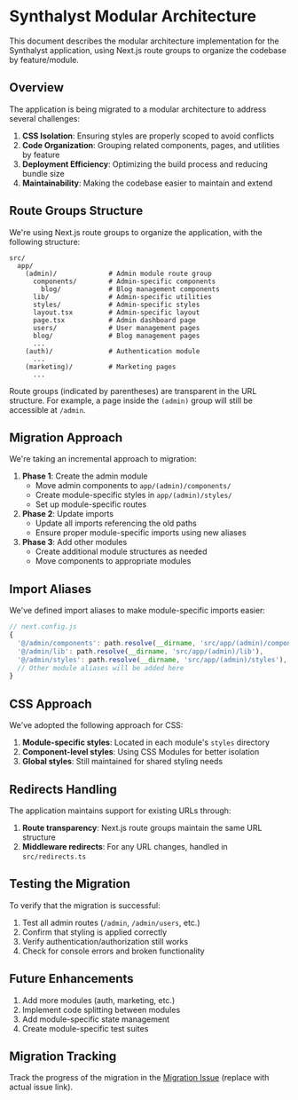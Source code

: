 # Synthalyst Modular Architecture

This document describes the modular architecture implementation for the Synthalyst application, using Next.js route groups to organize the codebase by feature/module.

## Overview

The application is being migrated to a modular architecture to address several challenges:

1. **CSS Isolation**: Ensuring styles are properly scoped to avoid conflicts
2. **Code Organization**: Grouping related components, pages, and utilities by feature
3. **Deployment Efficiency**: Optimizing the build process and reducing bundle size
4. **Maintainability**: Making the codebase easier to maintain and extend

## Route Groups Structure

We're using Next.js route groups to organize the application, with the following structure:

```
src/
  app/
    (admin)/             # Admin module route group
      components/        # Admin-specific components
        blog/            # Blog management components
      lib/               # Admin-specific utilities
      styles/            # Admin-specific styles
      layout.tsx         # Admin-specific layout
      page.tsx           # Admin dashboard page
      users/             # User management pages
      blog/              # Blog management pages
      ...
    (auth)/              # Authentication module
      ...
    (marketing)/         # Marketing pages
      ...
```

Route groups (indicated by parentheses) are transparent in the URL structure. For example, a page inside the `(admin)` group will still be accessible at `/admin`.

## Migration Approach

We're taking an incremental approach to migration:

1. **Phase 1**: Create the admin module
   - Move admin components to `app/(admin)/components/`
   - Create module-specific styles in `app/(admin)/styles/`
   - Set up module-specific routes
2. **Phase 2**: Update imports
   - Update all imports referencing the old paths
   - Ensure proper module-specific imports using new aliases
3. **Phase 3**: Add other modules
   - Create additional module structures as needed
   - Move components to appropriate modules

## Import Aliases

We've defined import aliases to make module-specific imports easier:

```js
// next.config.js
{
  '@/admin/components': path.resolve(__dirname, 'src/app/(admin)/components'),
  '@/admin/lib': path.resolve(__dirname, 'src/app/(admin)/lib'),
  '@/admin/styles': path.resolve(__dirname, 'src/app/(admin)/styles'),
  // Other module aliases will be added here
}
```

## CSS Approach

We've adopted the following approach for CSS:

1. **Module-specific styles**: Located in each module's `styles` directory
2. **Component-level styles**: Using CSS Modules for better isolation
3. **Global styles**: Still maintained for shared styling needs

## Redirects Handling

The application maintains support for existing URLs through:

1. **Route transparency**: Next.js route groups maintain the same URL structure
2. **Middleware redirects**: For any URL changes, handled in `src/redirects.ts`

## Testing the Migration

To verify that the migration is successful:

1. Test all admin routes (`/admin`, `/admin/users`, etc.)
2. Confirm that styling is applied correctly
3. Verify authentication/authorization still works
4. Check for console errors and broken functionality

## Future Enhancements

1. Add more modules (auth, marketing, etc.)
2. Implement code splitting between modules
3. Add module-specific state management
4. Create module-specific test suites

## Migration Tracking

Track the progress of the migration in the [Migration Issue](https://github.com/yourusername/synthalyst/issues/123) (replace with actual issue link).
